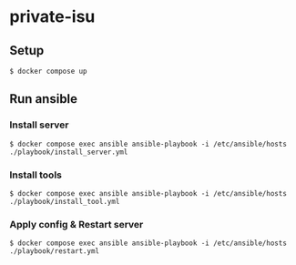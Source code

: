 # private-isu
## Setup

```console
$ docker compose up
```

## Run ansible

### Install server

```console
$ docker compose exec ansible ansible-playbook -i /etc/ansible/hosts ./playbook/install_server.yml
```

### Install tools

```console
$ docker compose exec ansible ansible-playbook -i /etc/ansible/hosts ./playbook/install_tool.yml
```

### Apply config & Restart server

```console
$ docker compose exec ansible ansible-playbook -i /etc/ansible/hosts ./playbook/restart.yml
```
